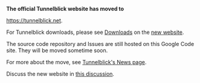 **The official Tunnelblick website has moved to**

<a href='https://tunnelblick.net'><a href='https://tunnelblick.net'>https://tunnelblick.net</a></a>.

For Tunnelblick downloads, please see <a href='https://tunnelblick.net/downloads.html'>Downloads</a> on the <a href='https://tunnelblick.net'>new website</a>.

The source code repository and Issues are still hosted on this Google Code site. They will be moved sometime soon.

For more about the move, see <a href='https://tunnelblick.net/cNews.html#2015-07-14'>Tunnelblick's News page</a>.

Discuss the new website in <a href='https://groups.google.com/d/msg/tunnelblick-discuss/EYSZ7nhIY6k/mLYme6CZTmYJ'>this discussion</a>.